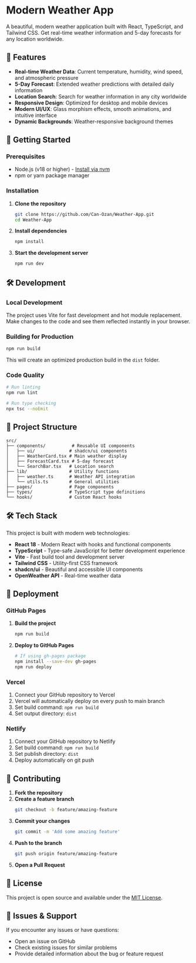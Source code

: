 # Modern Weather App

A beautiful, modern weather application built with React, TypeScript, and Tailwind CSS. Get real-time weather information and 5-day forecasts for any location worldwide.

## 🌟 Features

- **Real-time Weather Data**: Current temperature, humidity, wind speed, and atmospheric pressure
- **5-Day Forecast**: Extended weather predictions with detailed daily information
- **Location Search**: Search for weather information in any city worldwide
- **Responsive Design**: Optimized for desktop and mobile devices
- **Modern UI/UX**: Glass morphism effects, smooth animations, and intuitive interface
- **Dynamic Backgrounds**: Weather-responsive background themes

## 🚀 Getting Started

### Prerequisites

- Node.js (v18 or higher) - [Install via nvm](https://github.com/nvm-sh/nvm#installing-and-updating)
- npm or yarn package manager

### Installation

1. **Clone the repository**
   ```bash
   git clone https://github.com/Can-Ozan/Weather-App.git
   cd Weather-App
   ```

2. **Install dependencies**
   ```bash
   npm install
   ```

3. **Start the development server**
   ```bash
   npm run dev
   ```


## 🛠️ Development

### Local Development

The project uses Vite for fast development and hot module replacement. Make changes to the code and see them reflected instantly in your browser.

### Building for Production

```bash
npm run build
```

This will create an optimized production build in the `dist` folder.

### Code Quality

```bash
# Run linting
npm run lint

# Run type checking
npx tsc --noEmit
```

## 📁 Project Structure

```
src/
├── components/          # Reusable UI components
│   ├── ui/             # shadcn/ui components
│   ├── WeatherCard.tsx # Main weather display
│   ├── ForecastCard.tsx # 5-day forecast
│   └── SearchBar.tsx   # Location search
├── lib/                # Utility functions
│   ├── weather.ts      # Weather API integration
│   └── utils.ts        # General utilities
├── pages/              # Page components
├── types/              # TypeScript type definitions
└── hooks/              # Custom React hooks
```

## 🛠️ Tech Stack

This project is built with modern web technologies:

- **React 18** - Modern React with hooks and functional components
- **TypeScript** - Type-safe JavaScript for better development experience
- **Vite** - Fast build tool and development server
- **Tailwind CSS** - Utility-first CSS framework
- **shadcn/ui** - Beautiful and accessible UI components
- **OpenWeather API** - Real-time weather data

## 🚀 Deployment

### GitHub Pages

1. **Build the project**
   ```bash
   npm run build
   ```

2. **Deploy to GitHub Pages**
   ```bash
   # If using gh-pages package
   npm install --save-dev gh-pages
   npm run deploy
   ```

### Vercel

1. Connect your GitHub repository to Vercel
2. Vercel will automatically deploy on every push to main branch
3. Set build command: `npm run build`
4. Set output directory: `dist`

### Netlify

1. Connect your GitHub repository to Netlify
2. Set build command: `npm run build`
3. Set publish directory: `dist`
4. Deploy automatically on git push

## 🤝 Contributing

1. **Fork the repository**
2. **Create a feature branch**
   ```bash
   git checkout -b feature/amazing-feature
   ```
3. **Commit your changes**
   ```bash
   git commit -m 'Add some amazing feature'
   ```
4. **Push to the branch**
   ```bash
   git push origin feature/amazing-feature
   ```
5. **Open a Pull Request**

## 📝 License

This project is open source and available under the [MIT License](LICENSE).

## 🐛 Issues & Support

If you encounter any issues or have questions:
- Open an issue on GitHub
- Check existing issues for similar problems
- Provide detailed information about the bug or feature request

